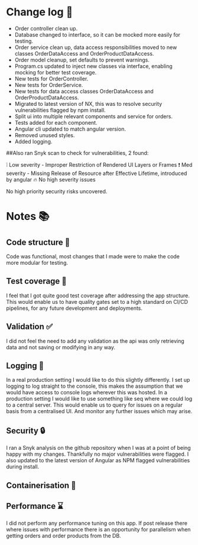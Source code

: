 # Change log :book:

- Order controller clean up.
- Database changed to interface, so it can be mocked more easily for testing.
- Order service clean up, data access responsibilities moved to new classes OrderDataAccess and OrderProductDataAccess.
- Order model cleanup, set defaults to prevent warnings.
- Program.cs updated to inject new classes via interface, enabling mocking for better test coverage.
- New tests for OrderController.
- New tests for OrderService.
- New tests for data access classes OrderDataAccess and OrderProductDataAccess.
- Migrated to latest version of NX, this was to resolve security vulnerabilities flagged by npm install.
- Split ui into multiple relevant components and service for orders.
- Tests added for each component.
- Angular cli updated to match angular version.
- Removed unused styles.
- Added logging.

##Also ran Snyk scan to check for vulnerabilities, 2 found:

:grey_exclamation: Low severity - Improper Restriction of Rendered UI Layers or Frames
:exclamation:  Med severity - Missing Release of Resource after Effective Lifetime, introduced by angular
:fire:  No high severity  issues

No high priority security risks uncovered.

# Notes :books:

## Code structure :moyai:

Code was functional, most changes that I made were to make the code more modular for testing.

## Test coverage :vertical_traffic_light:

I feel that I got quite good test coverage after addressing the app structure.
This would enable us to have quality gates set to a high standard on CI/CD pipelines, for any future development and deployments.

## Validation :white_check_mark:

I did not feel the need to add any validation as the api was only retrieving data and not saving or modifying in any way.

## Logging :memo:

In a real production setting I would like to do this slightly differently.
I set up logging to log straight to the console, this makes the assumption that we would have access to console logs wherever this was hosted.
In a production setting I would like to use something like seq where we could log to a central server.
This would enable us to query for issues on a regular basis from a centralised UI.
And monitor any further issues which may arise.

## Security :lock:

I ran a Snyk analysis on the github repository when I was at a point of being happy with my changes.
Thankfully no major vulnerabilities were flagged.
I also updated to the latest version of Angular as NPM flagged vulnerabilities during install.

## Containerisation :gift:



## Performance :hourglass:

I did not perform any performance tuning on this app.
If post release there where issues with performance there is an opportunity for parallelism when getting orders and order products from the DB.
